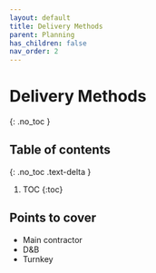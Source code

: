 ```yaml
---
layout: default
title: Delivery Methods
parent: Planning
has_children: false
nav_order: 2
---
```


# Delivery Methods
{: .no_toc }

## Table of contents
{: .no_toc .text-delta }

1. TOC
{:toc}

## Points to cover
- Main contractor
- D&B
- Turnkey
